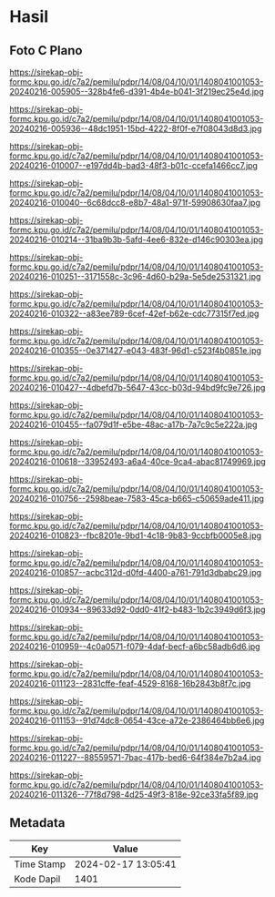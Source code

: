# Hasil

## Foto C Plano

https://sirekap-obj-formc.kpu.go.id/c7a2/pemilu/pdpr/14/08/04/10/01/1408041001053-20240216-005905--328b4fe6-d391-4b4e-b041-3f219ec25e4d.jpg

https://sirekap-obj-formc.kpu.go.id/c7a2/pemilu/pdpr/14/08/04/10/01/1408041001053-20240216-005936--48dc1951-15bd-4222-8f0f-e7f08043d8d3.jpg

https://sirekap-obj-formc.kpu.go.id/c7a2/pemilu/pdpr/14/08/04/10/01/1408041001053-20240216-010007--e197dd4b-bad3-48f3-b01c-ccefa1466cc7.jpg

https://sirekap-obj-formc.kpu.go.id/c7a2/pemilu/pdpr/14/08/04/10/01/1408041001053-20240216-010040--6c68dcc8-e8b7-48a1-971f-59908630faa7.jpg

https://sirekap-obj-formc.kpu.go.id/c7a2/pemilu/pdpr/14/08/04/10/01/1408041001053-20240216-010214--31ba9b3b-5afd-4ee6-832e-d146c90303ea.jpg

https://sirekap-obj-formc.kpu.go.id/c7a2/pemilu/pdpr/14/08/04/10/01/1408041001053-20240216-010251--3171558c-3c96-4d60-b29a-5e5de2531321.jpg

https://sirekap-obj-formc.kpu.go.id/c7a2/pemilu/pdpr/14/08/04/10/01/1408041001053-20240216-010322--a83ee789-6cef-42ef-b62e-cdc77315f7ed.jpg

https://sirekap-obj-formc.kpu.go.id/c7a2/pemilu/pdpr/14/08/04/10/01/1408041001053-20240216-010355--0e371427-e043-483f-96d1-c523f4b0851e.jpg

https://sirekap-obj-formc.kpu.go.id/c7a2/pemilu/pdpr/14/08/04/10/01/1408041001053-20240216-010427--4dbefd7b-5647-43cc-b03d-94bd9fc9e726.jpg

https://sirekap-obj-formc.kpu.go.id/c7a2/pemilu/pdpr/14/08/04/10/01/1408041001053-20240216-010455--fa079d1f-e5be-48ac-a17b-7a7c9c5e222a.jpg

https://sirekap-obj-formc.kpu.go.id/c7a2/pemilu/pdpr/14/08/04/10/01/1408041001053-20240216-010618--33952493-a6a4-40ce-9ca4-abac81749969.jpg

https://sirekap-obj-formc.kpu.go.id/c7a2/pemilu/pdpr/14/08/04/10/01/1408041001053-20240216-010756--2598beae-7583-45ca-b665-c50659ade411.jpg

https://sirekap-obj-formc.kpu.go.id/c7a2/pemilu/pdpr/14/08/04/10/01/1408041001053-20240216-010823--fbc8201e-9bd1-4c18-9b83-9ccbfb0005e8.jpg

https://sirekap-obj-formc.kpu.go.id/c7a2/pemilu/pdpr/14/08/04/10/01/1408041001053-20240216-010857--acbc312d-d0fd-4400-a761-791d3dbabc29.jpg

https://sirekap-obj-formc.kpu.go.id/c7a2/pemilu/pdpr/14/08/04/10/01/1408041001053-20240216-010934--89633d92-0dd0-41f2-b483-1b2c3949d6f3.jpg

https://sirekap-obj-formc.kpu.go.id/c7a2/pemilu/pdpr/14/08/04/10/01/1408041001053-20240216-010959--4c0a0571-f079-4daf-becf-a6bc58adb6d6.jpg

https://sirekap-obj-formc.kpu.go.id/c7a2/pemilu/pdpr/14/08/04/10/01/1408041001053-20240216-011123--2831cffe-feaf-4529-8168-16b2843b8f7c.jpg

https://sirekap-obj-formc.kpu.go.id/c7a2/pemilu/pdpr/14/08/04/10/01/1408041001053-20240216-011153--91d74dc8-0654-43ce-a72e-2386464bb6e6.jpg

https://sirekap-obj-formc.kpu.go.id/c7a2/pemilu/pdpr/14/08/04/10/01/1408041001053-20240216-011227--88559571-7bac-417b-bed6-64f384e7b2a4.jpg

https://sirekap-obj-formc.kpu.go.id/c7a2/pemilu/pdpr/14/08/04/10/01/1408041001053-20240216-011326--77f8d798-4d25-49f3-818e-92ce33fa5f89.jpg


## Metadata

| Key        | Value               |
| ---------- | ------------------- |
| Time Stamp | 2024-02-17 13:05:41 |
| Kode Dapil | 1401                |



